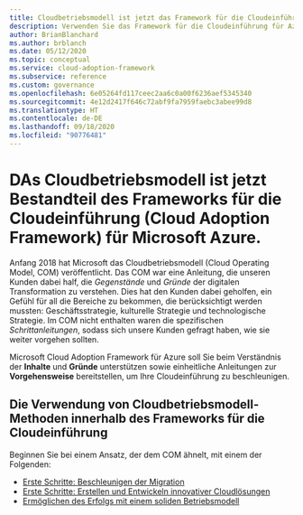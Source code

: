 ```yaml
---
title: Cloudbetriebsmodell ist jetzt das Framework für die Cloudeinführung (Cloud Adoption Framework) für Azure
description: Verwenden Sie das Framework für die Cloudeinführung für Azure, um ausführliche Informationen zur Beschleunigung Ihrer Cloudeinführung zu erhalten.
author: BrianBlanchard
ms.author: brblanch
ms.date: 05/12/2020
ms.topic: conceptual
ms.service: cloud-adoption-framework
ms.subservice: reference
ms.custom: governance
ms.openlocfilehash: 6e05264fd117ceec2aa6c0a00f6236aef5345340
ms.sourcegitcommit: 4e12d2417f646c72abf9fa7959faebc3abee99d8
ms.translationtype: HT
ms.contentlocale: de-DE
ms.lasthandoff: 09/18/2020
ms.locfileid: "90776481"
---
```

<!-- docutune:ignore "Cloud Operating Model" -->

# <a name="cloud-operating-model-is-now-part-of-the-microsoft-cloud-adoption-framework-for-azure"></a>DAs Cloudbetriebsmodell ist jetzt Bestandteil des Frameworks für die Cloudeinführung (Cloud Adoption Framework) für Microsoft Azure.

Anfang 2018 hat Microsoft das Cloudbetriebsmodell (Cloud Operating Model, COM) veröffentlicht. Das COM war eine Anleitung, die unseren Kunden dabei half, die _Gegenstände_ und _Gründe_ der digitalen Transformation zu verstehen. Dies hat den Kunden dabei geholfen, ein Gefühl für all die Bereiche zu bekommen, die berücksichtigt werden mussten: Geschäftsstrategie, kulturelle Strategie und technologische Strategie. Im COM nicht enthalten waren die spezifischen _Schrittanleitungen_, sodass sich unsere Kunden gefragt haben, wie sie weiter vorgehen sollten.

Microsoft Cloud Adoption Framework für Azure soll Sie beim Verständnis der **Inhalte** und **Gründe** unterstützen sowie einheitliche Anleitungen zur **Vorgehensweise** bereitstellen, um Ihre Cloudeinführung zu beschleunigen.

## <a name="using-cloud-operating-model-practices-within-the-cloud-adoption-framework"></a>Die Verwendung von Cloudbetriebsmodell-Methoden innerhalb des Frameworks für die Cloudeinführung

Beginnen Sie bei einem Ansatz, der dem COM ähnelt, mit einem der Folgenden:

- [Erste Schritte: Beschleunigen der Migration](../get-started/migrate.md)
- [Erste Schritte: Erstellen und Entwickeln innovativer Cloudlösungen](../get-started/innovate.md)
- [Ermöglichen des Erfolgs mit einem soliden Betriebsmodell](../get-started/enable.md)
